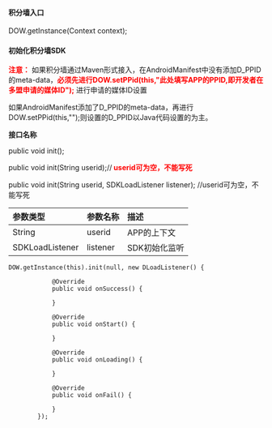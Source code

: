 #### 积分墙入口

DOW.getInstance\(Context context\);

#### 初始化积分墙SDK

<b style='color:red'>注意：</b>
如果积分墙通过Maven形式接入，在AndroidManifest中没有添加D_PPID的meta-data，<b style='color:red'>必须先进行DOW.setPPid(this,"此处填写APP的PPID,即开发者在多盟申请的媒体ID");</b> 进行申请的媒体ID设置

如果AndroidManifest添加了D_PPID的meta-data，再进行DOW.setPPid(this,"");则设置的D_PPID以Java代码设置的为主。

**接口名称**

public void init\(\);

public void init\(String userid\);//<b style='color:red'> userid可为空，不能写死</b>

public void init\(String userid, SDKLoadListener listener\); //userid可为空，不能写死

| 参数类型 | 参数名称 | 描述 |
| :--- | :--- | :--- |
| String | userid | APP的上下文 |
| SDKLoadListener | listener | SDK初始化监听 |

```
DOW.getInstance(this).init(null, new DLoadListener() {

            @Override
            public void onSuccess() {
            
            }

            @Override
            public void onStart() {
           
            }

            @Override
            public void onLoading() {
            
            }

            @Override
            public void onFail() {
          
            }
        });
```



